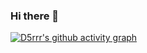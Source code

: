 ### Hi there 👋

 [![D5rrr's github activity graph](https://github-readme-activity-graph.vercel.app/graph?username=d5rrr&bg_color=ffffff&color=000000&title_color=000000&line=000000&point=000000&area_color=000000&custom_title=提交图表&theme=vue)](https://github.com/d5rrr/github-readme-activity-graph)
